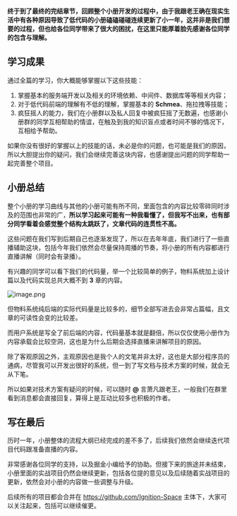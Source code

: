 **终于到了最终的完结章节，回顾整个小册开发的过程中，由于我跟老王确在现实生活中有各种原因导致了低代码的小册磕磕碰碰连续更新了小一年，这并非是我们想要的过程，但也给各位同学带来了很大的困扰，在这里只能厚着脸先感谢各位同学的包含与理解。**

## 学习成果

通过全篇的学习，你大概能够掌握以下这些技能：

1.  掌握基本的服务端开发以及相关的环境依赖、中间件、数据库等等相关内容；
2.  对于低代码前端的理解有不低的理解，掌握基本的 **Schmea**、拖拉拽等技能；
3.  疯狂摇人的能力，我们在小册群以及私人回复中被疯狂摇了无数遍，也感谢小册群的同学互相帮助的情谊，在触及到我的知识盲点或者时间不够的情况下，互相给予帮助。

如果你没有很好的掌握以上的技能的话，未必是你的问题，也可能是我们的原因，所以大胆提出你的疑问，我们会继续完善这块内容，也感谢提出问题的同学帮助一起完善整个项目。

## 小册总结

整个小册的学习曲线与其他的小册可能有所不同，里面包含的内容比较零碎同时涉及的范围也非常的广，**所以学习起来可能有一种我看懂了，但我写不出来，也有部分同学看着会感觉整个结构太跳跃了，文章代码的连贯性不高。**

这些问题在我们写到后期自己也逐渐发现了，所以在去年年底，我们进行了一些直播辅助这块，包括今年我们依然会尽量保持周播的节奏，将小册的所有内容都进行直播讲解（同时会有录播）。

有兴趣的同学可以看下我们的代码量，举一个比较简单的例子，物料系统加上设计篇以及代码实现总共大概不到 **3** 章的内容。

![image.png](https://p3-juejin.byteimg.com/tos-cn-i-k3u1fbpfcp/5ba488bc331d4f5b826b60b87ea4c94e~tplv-k3u1fbpfcp-jj-mark:0:0:0:0:q75.image#?w=712&h=1309&s=112034&e=png&b=191919)

但物料系统纯后端的实际代码量是比较多的，细节全部写进去会非常占篇幅，且文章的可读性会变的比较差。

而用户系统是写全了前后端的内容，代码量基本就是翻倍，所以仅仅使用小册作为内容承载会比较空洞，这也是为什么后期会选择直播来讲解项目的原因。

除了客观原因之外，主观原因也是我个人的文笔并非太好，这也是大部分程序员的通病，尽管我可以开发出很好的系统，但一到了写文档与技术方案的时候，就会无从下笔。

所以如果对技术方案有疑问的时候，可以随时 **@** 言萧凡跟老王，一般我们在群里看到消息都会直接回复，算得上是互动比较多也积极的作者。

## 写在最后

历时一年，小册整体的流程大纲已经完成的差不多了，后续我们依然会继续迭代项目代码跟准备直播的内容。

非常感谢各位同学的支持，以及掘金小编给予的协助。但接下来的旅途并未结束，小册里面的实战项目仍然会继续更新，包括各位提的意见以及后续随着实战项目的更新，依然会对小册的内容做一些调整与升级。

后续所有的项目都会合并在 https://github.com/Ignition-Space 主体下，大家可以关注起来，包括可以继续催更。
